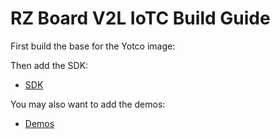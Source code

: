 # RZ Board V2L IoTC Build Guide

First build the base for the Yotco image:

Then add the SDK:
- [SDK](../IoTC-SDK/README.md)

You may also want to add the demos:
- [Demos](../Demos/README.md)

